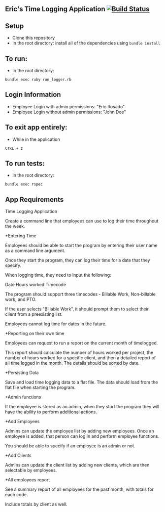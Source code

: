 ## Eric's Time Logging Application [![Build Status](https://travis-ci.com/ericdrosado/Time-Logging-App.svg?token=q2QZyZnFyjXpruKTHwxy&branch=master)](https://travis-ci.com/ericdrosado/Time-Logging-App)


## Setup
+ Clone this repository
+ In the root directory: install all of the dependencies using ```bundle install```

## To run:
+ In the root directory:
```
bundle exec ruby run_logger.rb
```

## Login Information
+ Employee Login with admin permissions: "Eric Rosado"
+ Employee Login without admin permissions: "John Doe"

## To exit app entirely:
+ While in the application
```
CTRL + z
```

## To run tests:
+ In the root directory:
```
bundle exec rspec
```

## App Requirements
Time Logging Application

Create a command line that employees can use to log their time throughout the week.

+Entering Time

Employees should be able to start the program by entering their user name as a command line argument.

Once they start the program, they can log their time for a date that they specify.

When logging time, they need to input the following:

Date
Hours worked
Timecode

The program should support three timecodes - Billable Work, Non-billable work, and PTO.

If the user selects "Billable Work", it should prompt them to select their client from a preexisting list.

Employees cannot log time for dates in the future.

+Reporting on their own time

Employees can request to run a report on the current month of timelogged.

This report should calculate the number of hours worked per project, the number of hours worked for a specific client, and then a detailed report of all time logged in the month. The details should be sorted by date.

+Persisting Data

Save and load time logging data to a flat file. The data should load from the flat file when starting the program.

+Admin functions

If the employee is stored as an admin, when they start the program they will have the ability to perform additional actions.

+Add Employees

Admins can update the employee list by adding new employees. Once an employee is added, that person can log in and perform employee functions.

You should be able to specify if an employee is an admin or not.

+Add Clients

Admins can update the client list by adding new clients, which are then selectable by employees.

+All employees report

See a summary report of all employees for the past month, with totals for each code.

Include totals by client as well.
